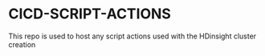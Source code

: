 # CICD-SCRIPT-ACTIONS
This repo is used to host any script actions used with the HDinsight cluster creation
